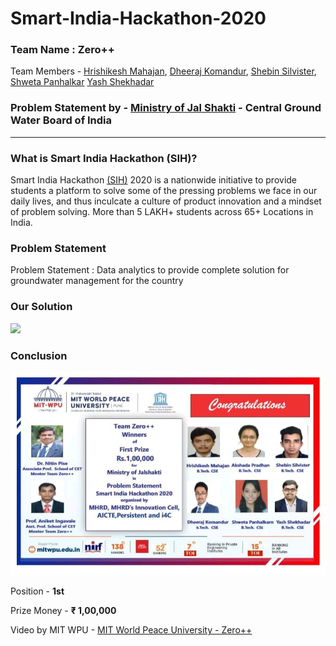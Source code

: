 # Smart-India-Hackathon-2020
### Team Name : **Zero++**
Team Members - 
[Hrishikesh Mahajan](https://github.com/mahajanhrishikesh),
[Dheeraj Komandur](www.dheerajkomandur.com),
[Shebin Silvister](https://github.com/silvistershebin), 
[Shweta Panhalkar](https://github.com/shweta61999)
[Yash Shekhadar](https://github.com/Yash-Shekhadar)
### Problem Statement by - [Ministry of Jal Shakti](http://cgwb.gov.in/) - Central Ground Water Board of India
***

### What is Smart India Hackathon (SIH)?

Smart India Hackathon [(SIH)](https://www.sih.gov.in/) 2020 is a nationwide initiative to provide students a platform to solve some of the pressing problems we face in our daily lives, and thus inculcate a culture of product innovation and a mindset of problem solving. More than 5 LAKH+ students across 65+ Locations in India.

### Problem Statement 

Problem Statement : Data analytics to provide complete solution for groundwater management for the country
### Our Solution

[![](http://img.youtube.com/vi/zt_kJZohRfs/0.jpg)](http://www.youtube.com/watch?v=zt_kJZohRfs "SIH2020 - Solution Video")

### Conclusion

![alt text](/winningPic.jpeg "Team Winning PIC")

Position - **1st**

Prize Money - **₹ 1,00,000**


Video by MIT WPU - [MIT World Peace University - Zero++](https://youtu.be/O8Do2Lxy6rE)


